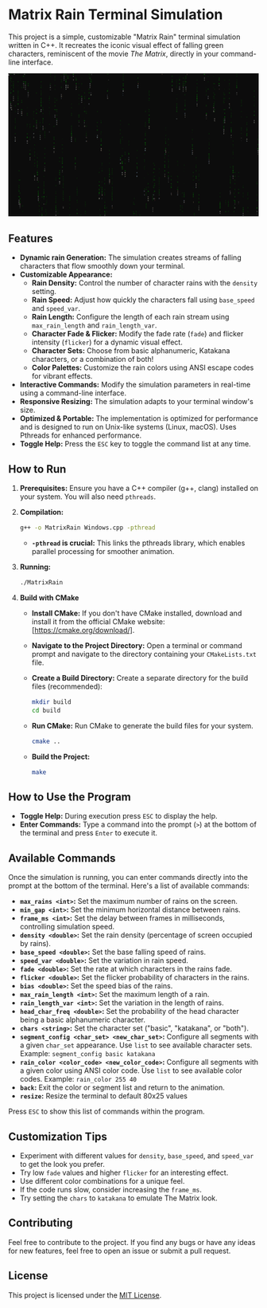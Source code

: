 # Matrix Rain Terminal Simulation

This project is a simple, customizable "Matrix Rain" terminal simulation written in C++. It recreates the iconic visual effect of falling green characters, reminiscent of the movie *The Matrix*, directly in your command-line interface.

![Matrix Rain Screenshot](Images/Image.png)

## Features

*   **Dynamic rain Generation:** The simulation creates streams of falling characters that flow smoothly down your terminal.
*   **Customizable Appearance:**
    *   **Rain Density:** Control the number of character rains with the `density` setting.
    *   **Rain Speed:** Adjust how quickly the characters fall using `base_speed` and `speed_var`.
    *   **Rain Length:** Configure the length of each rain stream using `max_rain_length` and `rain_length_var`.
    *   **Character Fade & Flicker:** Modify the fade rate (`fade`) and flicker intensity (`flicker`) for a dynamic visual effect.
    *   **Character Sets:** Choose from basic alphanumeric, Katakana characters, or a combination of both!
    *   **Color Palettes:** Customize the rain colors using ANSI escape codes for vibrant effects.
*   **Interactive Commands:** Modify the simulation parameters in real-time using a command-line interface.
*   **Responsive Resizing:** The simulation adapts to your terminal window's size.
*   **Optimized & Portable:** The implementation is optimized for performance and is designed to run on Unix-like systems (Linux, macOS). Uses Pthreads for enhanced performance.
*   **Toggle Help:** Press the `ESC` key to toggle the command list at any time.

## How to Run

1.  **Prerequisites:** Ensure you have a C++ compiler (g++, clang) installed on your system. You will also need `pthreads`.

2.  **Compilation:**

    ```bash
    g++ -o MatrixRain Windows.cpp -pthread
    ```
    *   **`-pthread` is crucial:**  This links the pthreads library, which enables parallel processing for smoother animation.

3.  **Running:**

    ```bash
    ./MatrixRain
    ```

4.  **Build with CMake**
    *   **Install CMake:** If you don't have CMake installed, download and install it from the official CMake website: \[https://cmake.org/download/].
    *   **Navigate to the Project Directory:** Open a terminal or command prompt and navigate to the directory containing your `CMakeLists.txt` file.
    *   **Create a Build Directory:** Create a separate directory for the build files (recommended):

        ```bash
        mkdir build
        cd build
        ```

    *   **Run CMake:** Run CMake to generate the build files for your system.

        ```bash
        cmake ..
        ```

    *   **Build the Project:**

        ```bash
        make
        ```

## How to Use the Program
*   **Toggle Help:** During execution press `ESC` to display the help.
*   **Enter Commands:** Type a command into the prompt (`>`) at the bottom of the terminal and press `Enter` to execute it.

## Available Commands

Once the simulation is running, you can enter commands directly into the prompt at the bottom of the terminal. Here's a list of available commands:

*   **`max_rains <int>`:** Set the maximum number of rains on the screen.
*   **`min_gap <int>`:** Set the minimum horizontal distance between rains.
*   **`frame_ms <int>`:** Set the delay between frames in milliseconds, controlling simulation speed.
*   **`density <double>`:** Set the rain density (percentage of screen occupied by rains).
*   **`base_speed <double>`:** Set the base falling speed of rains.
*   **`speed_var <double>`:** Set the variation in rain speed.
*   **`fade <double>`:** Set the rate at which characters in the rains fade.
*   **`flicker <double>`:** Set the flicker probability of characters in the rains.
*   **`bias <double>`:** Set the speed bias of the rains.
*   **`max_rain_length <int>`:** Set the maximum length of a rain.
*   **`rain_length_var <int>`:** Set the variation in the length of rains.
*   **`head_char_freq <double>`:** Set the probability of the head character being a basic alphanumeric character.
*   **`chars <string>`:** Set the character set ("basic", "katakana", or "both").
*   **`segment_config <char_set> <new_char_set>`:** Configure all segments with a given `char_set` appearance. Use `list` to see available character sets.  Example: `segment_config basic katakana`
*   **`rain_color <color_code> <new_color_code>`:** Configure all segments with a given color using ANSI color code. Use `list` to see available color codes. Example: `rain_color 255 40`
*   **`back`:** Exit the color or segment list and return to the animation.
*   **`resize`:** Resize the terminal to default 80x25 values

Press `ESC` to show this list of commands within the program.

## Customization Tips

*   Experiment with different values for `density`, `base_speed`, and `speed_var` to get the look you prefer.
*   Try low `fade` values and higher `flicker` for an interesting effect.
*   Use different color combinations for a unique feel.
*   If the code runs slow, consider increasing the `frame_ms`.
*   Try setting the `chars` to `katakana` to emulate The Matrix look.

## Contributing

Feel free to contribute to the project. If you find any bugs or have any ideas for new features, feel free to open an issue or submit a pull request.

## License

This project is licensed under the [MIT License](LICENSE).

